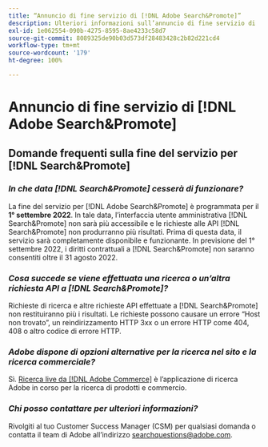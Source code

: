 ```yaml
---
title: “Annuncio di fine servizio di [!DNL Adobe Search&Promote]”
description: Ulteriori informazioni sull’annuncio di fine servizio di  [!DNL Adobe Search&Promote] .
exl-id: 1e062554-090b-4275-8595-8ae4233c58d7
source-git-commit: 8089325de90b03d573df28483428c2b82d221cd4
workflow-type: tm+mt
source-wordcount: '179'
ht-degree: 100%

---
```


# Annuncio di fine servizio di [!DNL Adobe Search&Promote]

## Domande frequenti sulla fine del servizio per [!DNL Search&Promote]

### **_In che data [!DNL Search&Promote] cesserà di funzionare?_**

La fine del servizio per [!DNL Adobe Search&Promote] è programmata per il **1° settembre 2022**. In tale data, l’interfaccia utente amministrativa [!DNL Search&Promote] non sarà più accessibile e le richieste alle API [!DNL Search&Promote] non produrranno più risultati. Prima di questa data, il servizio sarà completamente disponibile e funzionante. In previsione del 1° settembre 2022, i diritti contrattuali a [!DNL Search&Promote] non saranno consentiti oltre il 31 agosto 2022.

### **_Cosa succede se viene effettuata una ricerca o un’altra richiesta API a [!DNL Search&Promote]?_**

Richieste di ricerca e altre richieste API effettuate a [!DNL Search&Promote] non restituiranno più i risultati. Le richieste possono causare un errore “Host non trovato”, un reindirizzamento HTTP 3xx o un errore HTTP come 404, 408 o altro codice di errore HTTP.

### **_Adobe dispone di opzioni alternative per la ricerca nel sito e la ricerca commerciale?_**

Sì. [Ricerca live da [!DNL Adobe Commerce]](https://devdocs.magento.com/live-search/overview.html) è l’applicazione di ricerca Adobe in corso per la ricerca di prodotti e commercio.

<!-- ### **_Can Adobe recommend any frameworks or platforms that offer features similar to Search&Promote?_**

  Yes. If the Search&Promote feature is critical to your marketing strategy, consider the many open-source frameworks that exist to power search, including [Apache Solr](https://solr.apache.org/) and [Elastic Free and Open](https://www.elastic.co/about/free-and-open).  

  Also, both [AWS](https://aws.amazon.com/cloudsearch/) and [Microsoft&reg; Azure](https://azure.microsoft.com/en-us/services/search/) provide cloud-native search capabilities on their respective cloud platforms. You can integrate both options into Adobe Experience Manager Sites to power site search and more. -->

### **_Chi posso contattare per ulteriori informazioni?_**

Rivolgiti al tuo Customer Success Manager (CSM) per qualsiasi domanda o contatta il team di Adobe all’indirizzo [searchquestions@adobe.com](mailto:searchquestions@adobe.com).
